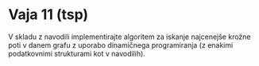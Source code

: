# Vaja 11 (tsp)

V skladu z navodili implementirajte algoritem za iskanje najcenejše krožne poti v danem grafu z uporabo dinamičnega programiranja (z enakimi podatkovnimi strukturami kot v navodilih).